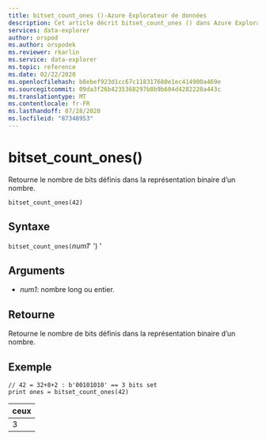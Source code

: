 ```yaml
---
title: bitset_count_ones ()-Azure Explorateur de données
description: Cet article décrit bitset_count_ones () dans Azure Explorateur de données.
services: data-explorer
author: orspod
ms.author: orspodek
ms.reviewer: rkarlin
ms.service: data-explorer
ms.topic: reference
ms.date: 02/22/2020
ms.openlocfilehash: b8ebef923d1cc67c118317680e1ec414900a469e
ms.sourcegitcommit: 09da3f26b4235368297b8b9b604d4282228a443c
ms.translationtype: MT
ms.contentlocale: fr-FR
ms.lasthandoff: 07/28/2020
ms.locfileid: "87348953"
---
```

# <a name="bitset_count_ones"></a>bitset_count_ones()

Retourne le nombre de bits définis dans la représentation binaire d’un nombre.

```kusto
bitset_count_ones(42)
```

## <a name="syntax"></a>Syntaxe

`bitset_count_ones(`*num1*' ') '

## <a name="arguments"></a>Arguments

* *num1*: nombre long ou entier.

## <a name="returns"></a>Retourne

Retourne le nombre de bits définis dans la représentation binaire d’un nombre.

## <a name="example"></a>Exemple

<!-- csl: https://help.kusto.windows.net/Samples -->
```kusto
// 42 = 32+8+2 : b'00101010' == 3 bits set
print ones = bitset_count_ones(42) 
```

|ceux|
|---|
|3|
